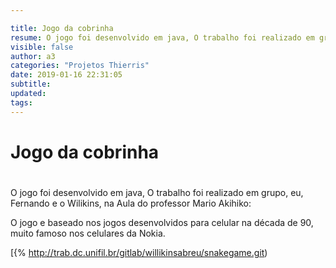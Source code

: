 ```yaml
---

title: Jogo da cobrinha
resume: O jogo foi desenvolvido em java, O trabalho foi realizado em grupo, eu, Fernando e o Wilikins
visible: false
author: a3
categories: "Projetos Thierris"
date: 2019-01-16 22:31:05
subtitle:
updated:
tags:
---
```

# Jogo da cobrinha  <h1>

O jogo foi desenvolvido em java, O trabalho foi realizado em grupo, eu, Fernando e o Wilikins, na Aula do professor Mario Akihiko:

O jogo e baseado nos jogos desenvolvidos para celular na década de 90, muito famoso nos celulares da Nokia.

[{% http://trab.dc.unifil.br/gitlab/willikinsabreu/snakegame.git)
